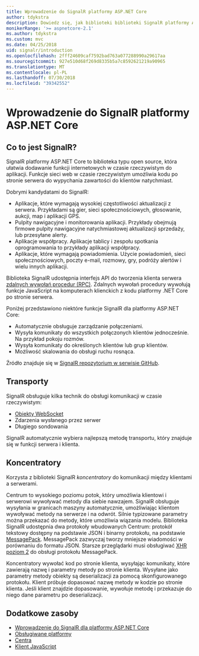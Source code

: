 ```yaml
---
title: Wprowadzenie do SignalR platformy ASP.NET Core
author: tdykstra
description: Dowiedz się, jak biblioteki biblioteki SignalR platformy ASP.NET Core ułatwia dodawanie funkcji w czasie rzeczywistym do aplikacji.
monikerRange: '>= aspnetcore-2.1'
ms.author: tdykstra
ms.custom: mvc
ms.date: 04/25/2018
uid: signalr/introduction
ms.openlocfilehash: 2fff24609caf7592bad763a077288990a29617aa
ms.sourcegitcommit: 927e510d68f269d8335b5a7c8592621219a90965
ms.translationtype: MT
ms.contentlocale: pl-PL
ms.lasthandoff: 07/30/2018
ms.locfileid: "39342552"
---
```

# <a name="introduction-to-aspnet-core-signalr"></a>Wprowadzenie do SignalR platformy ASP.NET Core

## <a name="what-is-signalr"></a>Co to jest SignalR?

SignalR platformy ASP.NET Core to biblioteka typu open source, która ułatwia dodawanie funkcji internetowych w czasie rzeczywistym do aplikacji. Funkcje sieci web w czasie rzeczywistym umożliwia kodu po stronie serwera do wypychania zawartości do klientów natychmiast.

Dobrymi kandydatami do SignalR:

* Aplikacje, które wymagają wysokiej częstotliwości aktualizacji z serwera. Przykładami są gier, sieci społecznościowych, głosowanie, aukcji, map i aplikacji GPS.
* Pulpity nawigacyjne i monitorowania aplikacji. Przykłady obejmują firmowe pulpity nawigacyjne natychmiastowej aktualizacji sprzedaży, lub przesyłane alerty.
* Aplikacje współpracy. Aplikacje tablicy i zespołu spotkania oprogramowania to przykłady aplikacji współpracy.
* Aplikacje, które wymagają powiadomienia. Użycie powiadomień, sieci społecznościowych, poczty e-mail, rozmowy, gry, podróży alertów i wielu innych aplikacji.

Biblioteka SignalR udostępnia interfejs API do tworzenia klienta serwera [zdalnych wywołań procedur (RPC)](https://wikipedia.org/wiki/Remote_procedure_call). Zdalnych wywołań procedury wywołują funkcje JavaScript na komputerach klienckich z kodu platformy .NET Core po stronie serwera.

Poniżej przedstawiono niektóre funkcje SignalR dla platformy ASP.NET Core:

* Automatycznie obsługuje zarządzanie połączeniami.
* Wysyła komunikaty do wszystkich połączonych klientów jednocześnie. Na przykład pokoju rozmów.
* Wysyła komunikaty do określonych klientów lub grup klientów.
* Możliwość skalowania do obsługi ruchu rosnąca.

Źródło znajduje się w [SignalR repozytorium w serwisie GitHub](https://github.com/aspnet/signalr).

## <a name="transports"></a>Transporty

SignalR obsługuje kilka technik do obsługi komunikacji w czasie rzeczywistym:

* [Obiekty WebSocket](https://tools.ietf.org/html/rfc7118)
* Zdarzenia wysłanego przez serwer
* Długiego sondowania

SignalR automatycznie wybiera najlepszą metodę transportu, który znajduje się w funkcji serwera i klienta.

## <a name="hubs"></a>Koncentratory

Korzysta z biblioteki SignalR *koncentratory* do komunikacji między klientami a serwerami.

Centrum to wysokiego poziomu potok, który umożliwia klientowi i serwerowi wywoływać metody dla siebie nawzajem. SignalR obsługuje wysyłania w granicach maszyny automatycznie, umożliwiając klientom wywoływać metody na serwerze i na odwrót. Silnie typizowane parametry można przekazać do metody, które umożliwia wiązania modelu. Biblioteka SignalR udostępnia dwa protokoły wbudowanych Centrum: protokół tekstowy dostępny na podstawie JSON i binarny protokołu, na podstawie [MessagePack](https://msgpack.org/).  MessagePack zazwyczaj tworzy mniejsze wiadomości w porównaniu do formatu JSON. Starsze przeglądarki musi obsługiwać [XHR poziom 2](https://caniuse.com/#feat=xhr2) do obsługi protokołu MessagePack.

Koncentratory wywołać kod po stronie klienta, wysyłając komunikaty, które zawierają nazwę i parametry metody po stronie klienta. Wysyłane jako parametry metody obiekty są deserializacji za pomocą skonfigurowanego protokołu. Klient próbuje dopasować nazwę metody w kodzie po stronie klienta. Jeśli klient znajdzie dopasowanie, wywołuje metodę i przekazuje do niego dane parametru po deserializacji.

## <a name="additional-resources"></a>Dodatkowe zasoby

* [Wprowadzenie do SignalR dla platformy ASP.NET Core](xref:tutorials/signalr)
* [Obsługiwane platformy](xref:signalr/supported-platforms)
* [Centra](xref:signalr/hubs)
* [Klient JavaScript](xref:signalr/javascript-client)
